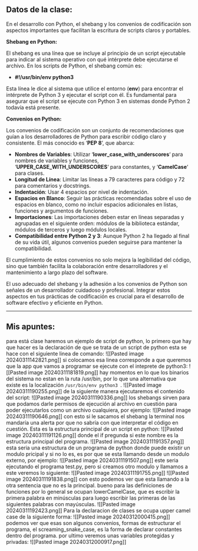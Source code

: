 ## Datos de la clase: 

En el desarrollo con Python, el shebang y los convenios de codificación son aspectos importantes que facilitan la escritura de scripts claros y portables.

**Shebang en Python:**

El shebang es una línea que se incluye al principio de un script ejecutable para indicar al sistema operativo con qué intérprete debe ejecutarse el archivo. En los scripts de Python, el shebang común es:

- **#!/usr/bin/env python3**

Esta línea le dice al sistema que utilice el entorno (**env**) para encontrar el intérprete de Python 3 y ejecutar el script con él. Es fundamental para asegurar que el script se ejecute con Python 3 en sistemas donde Python 2 todavía está presente.

**Convenios en Python:**

Los convenios de codificación son un conjunto de recomendaciones que guían a los desarrolladores de Python para escribir código claro y consistente. El más conocido es ‘**PEP 8**‘, que abarca:

- **Nombres de Variables**: Utilizar ‘**lower_case_with_underscores**‘ para nombres de variables y funciones, ‘**UPPER_CASE_WITH_UNDERSCORES**‘ para constantes, y ‘**CamelCase**‘ para clases.
- **Longitud de Línea**: Limitar las líneas a 79 caracteres para código y 72 para comentarios y docstrings.
- **Indentación**: Usar 4 espacios por nivel de indentación.
- **Espacios en Blanco**: Seguir las prácticas recomendadas sobre el uso de espacios en blanco, como no incluir espacios adicionales en listas, funciones y argumentos de funciones.
- **Importaciones**: Las importaciones deben estar en líneas separadas y agrupadas en el siguiente orden: módulos de la biblioteca estándar, módulos de terceros y luego módulos locales.
- **Compatibilidad entre Python 2 y 3**: Aunque Python 2 ha llegado al final de su vida útil, algunos convenios pueden seguirse para mantener la compatibilidad.

El cumplimiento de estos convenios no solo mejora la legibilidad del código, sino que también facilita la colaboración entre desarrolladores y el mantenimiento a largo plazo del software.

El uso adecuado del shebang y la adhesión a los convenios de Python son señales de un desarrollador cuidadoso y profesional. Integrar estos aspectos en tus prácticas de codificación es crucial para el desarrollo de software efectivo y eficiente en Python.

----
## Mis apuntes: 

para está clase haremos un ejemplo de script de python, lo primero que hay que hacer es la declaración de que se trata de un script de python esta se hace con el siguiente linea de comando: 
![[Pasted image 20240311142821.png]]
si colocamos esa linea corresponde a que queremos que la app que vamos a programar se ejecute con el inteprete de python3: 
![[Pasted image 20240311181819.png]]
hay momentos en lo que los binarios del sistema no estan en la ruta /usr/bin, por lo que una alternativa que existe es la localización ``/usr/bin/env python3 ``.
![[Pasted image 20240311190255.png]]
de la siguiente manera ejecutaremos el contenido del script: 
![[Pasted image 20240311190336.png]]
los shebangs sirven para que podamos darle permisos de ejecución al archivo en cuestión para poder ejecutarlos como un archivo cualquiera, por ejemplo: 
![[Pasted image 20240311190646.png]]
con esto si le sacamos el shebang la terminal nos mandaría una alerta por que no sabría con que interpretar el código en cuestión.
Esta es la estructura principal de un script en python: 
![[Pasted image 20240311191126.png]]
donde el if pregunda si este nombre es la estructura principal del programa.
![[Pasted image 20240311191357.png]]
esta seria una estructura de un programa de python donde puede existir un modulo pricipal y si no lo es, es por que se esta llamando desde un modulo externo, por ejemplo: 
![[Pasted image 20240311191507.png]]
este seria ejecutando el programa test.py, pero si creamos otro modulo y llamamos a este veremos lo siguiente: 
![[Pasted image 20240311191755.png]]
![[Pasted image 20240311191838.png]]
con esto podemos ver que esta llamando a la otra sentencia que no es la principal. 
bueno para las definiciones de funciones por lo general se ocupan lowerCamelCase, que es escribir la primera palabra en minúsculas para luego escribir las primeras de las siguientes palabras con mayúsculas. 
![[Pasted image 20240311192423.png]]
Para la declaracion de clases se ocupa upper camel case de la siguiente forma: 
![[Pasted image 20240312000415.png]]
podemos ver que esas son algunos convenios, formas de estructurar el programa, el screaming_snake_case, es la forma de declarar constantes dentro del programa.
por ultimo veremos unas variables protegidas y privadas: 
![[Pasted image 20240312000917.png]]
